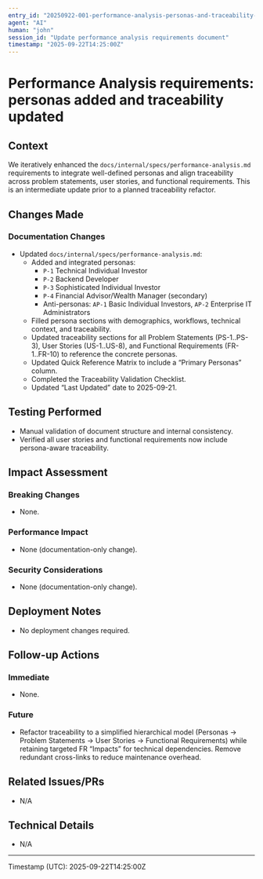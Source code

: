 ```yaml
---
entry_id: "20250922-001-performance-analysis-personas-and-traceability-updates"
agent: "AI"
human: "john"
session_id: "Update performance analysis requirements document"
timestamp: "2025-09-22T14:25:00Z"
---
```


# Performance Analysis requirements: personas added and traceability updated

## Context
We iteratively enhanced the `docs/internal/specs/performance-analysis.md` requirements to integrate well-defined personas and align traceability across problem statements, user stories, and functional requirements. This is an intermediate update prior to a planned traceability refactor.

## Changes Made

### Documentation Changes
- Updated `docs/internal/specs/performance-analysis.md`:
  - Added and integrated personas:
    - `P-1` Technical Individual Investor
    - `P-2` Backend Developer
    - `P-3` Sophisticated Individual Investor
    - `P-4` Financial Advisor/Wealth Manager (secondary)
    - Anti-personas: `AP-1` Basic Individual Investors, `AP-2` Enterprise IT Administrators
  - Filled persona sections with demographics, workflows, technical context, and traceability.
  - Updated traceability sections for all Problem Statements (PS-1..PS-3), User Stories (US-1..US-8), and Functional Requirements (FR-1..FR-10) to reference the concrete personas.
  - Updated Quick Reference Matrix to include a “Primary Personas” column.
  - Completed the Traceability Validation Checklist.
  - Updated “Last Updated” date to 2025-09-21.

## Testing Performed
- Manual validation of document structure and internal consistency.
- Verified all user stories and functional requirements now include persona-aware traceability.

## Impact Assessment

### Breaking Changes
- None.

### Performance Impact
- None (documentation-only change).

### Security Considerations
- None (documentation-only change).

## Deployment Notes
- No deployment changes required.

## Follow-up Actions

### Immediate
- None.

### Future
- Refactor traceability to a simplified hierarchical model (Personas → Problem Statements → User Stories → Functional Requirements) while retaining targeted FR “Impacts” for technical dependencies. Remove redundant cross-links to reduce maintenance overhead.

## Related Issues/PRs
- N/A

## Technical Details
- N/A

---
Timestamp (UTC): 2025-09-22T14:25:00Z


